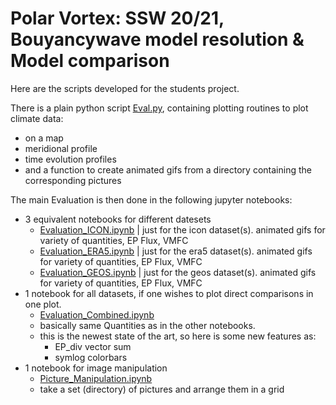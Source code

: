 # Polar Vortex: SSW 20/21, Bouyancywave model resolution & Model comparison

Here are the scripts developed for the students project. 

There is a plain python script [Eval.py](https://github.com/VACILT/PV_characteristics_ICON-NWP/blob/main/student/Michel/Eval.py), containing plotting routines to plot climate data:
- on a map
- meridional profile
- time evolution profiles
- and a function to create animated gifs from a directory containing the corresponding pictures

The main Evaluation is then done in the following jupyter notebooks:
- 3 equivalent notebooks for different datesets
  - [Evaluation_ICON.ipynb](https://github.com/VACILT/PV_characteristics_ICON-NWP/blob/main/student/Michel/Evaluation_ICON.ipynb) | just for the icon dataset(s). animated gifs for variety of quantities, EP Flux, VMFC
  - [Evaluation_ERA5.ipynb](https://github.com/VACILT/PV_characteristics_ICON-NWP/blob/main/student/Michel/Evaluation_ERA5.ipynb) | just for the era5 dataset(s). animated gifs for variety of quantities, EP Flux, VMFC
  - [Evaluation_GEOS.ipynb](https://github.com/VACILT/PV_characteristics_ICON-NWP/blob/main/student/Michel/Evaluation_GEOS.ipynb) | just for the geos dataset(s). animated gifs for variety of quantities, EP Flux, VMFC
- 1 notebook for all datasets, if one wishes to plot direct comparisons in one plot. 
  - [Evaluation_Combined.ipynb](https://github.com/VACILT/PV_characteristics_ICON-NWP/blob/main/student/Michel/Evaluation_Combined.ipynb)
  - basically same Quantities as in the other notebooks. 
  - this is the newest state of the art, so here is some new features as:
    - EP_div vector sum
    - symlog colorbars
- 1 notebook for image manipulation
  - [Picture_Manipulation.ipynb](https://github.com/VACILT/PV_characteristics_ICON-NWP/blob/main/student/Michel/Picture_Manipulation.ipynb)
  - take a set (directory) of pictures and arrange them in a grid
    
